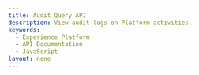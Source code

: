 ```yaml
---
title: Audit Query API
description: View audit logs on Platform activities. 
keywords: 
  - Experience Platform
  - API Documentation
  - JavaScript
layout: none
--- 
```

<RedoclyAPIBlock src="/swagger-specs/audit-query.yaml"/>